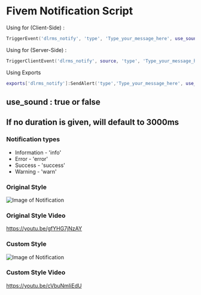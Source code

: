 # Fivem Notification Script
Using for (Client-Side) :

```lua
TriggerEvent('dlrms_notify', 'type', 'Type_your_message_here', use_sound, duration)
```

Using for (Server-Side) :

```lua
TriggerClientEvent('dlrms_notify', source, 'type', 'Type_your_message_here', use_sound, duration)
```

Using Exports

```lua
exports['dlrms_notify']:SendAlert('type','Type_your_message_here', use_sound, duration)
```
## use_sound : true or false
## If no duration is given, will default to 3000ms

### Notification types
* Information - 'info'
* Error - 'error'
* Success - 'success'
* Warning - 'warn'

### Original Style
![Image of Notification](https://cdn.discordapp.com/attachments/850181379778150420/854773290257350686/Screenshot_34.png)

### Original Style Video
https://youtu.be/gfYHG7jNzAY

### Custom Style
![Image of Notification](https://cdn.discordapp.com/attachments/850181379778150420/854773606319259708/Screenshot_35.png)

### Custom Style Video
https://youtu.be/cVbuNmIiEdU

